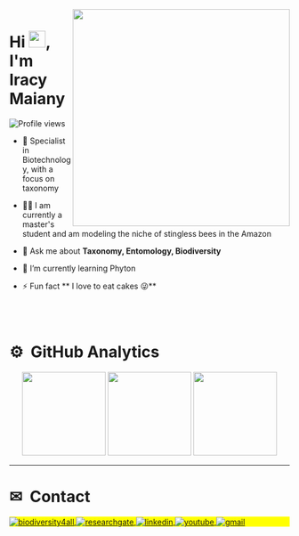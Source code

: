 <img align="right" height="390em" src="https://raw.githubusercontent.com/gist/IracyMaia/c109bf45cc0ea761c4b0a91049c25bdd/raw/0441662321a41ad737d677c2bf0cad1ed124bb21/githubcardprofile.svg"/>
<h1 align="left">Hi <img src="https://static.wixstatic.com/media/e869bd_c56a3a18c48d45f69a86ec6e39d003ce~mv2.gif" height="30px">, I'm Iracy Maiany</h1>
<p align="left"> <img src="https://komarev.com/ghpvc/?username=iracymaia&color=yellow" alt="Profile views" /> </p>

- 🔎 Specialist in Biotechnology, with a focus on taxonomy

- 👨‍💻 I am currently a master's student and am modeling the niche of stingless bees in the Amazon

- 💬 Ask me about **Taxonomy, Entomology, Biodiversity**

- 🌱 I’m currently learning Phyton

- ⚡ Fun fact ** I love to eat cakes 😜**

<br><br>
</div>

# ⚙️ &nbsp;GitHub Analytics

<div align="center">
  <img height="150em" src="https://github-readme-stats.vercel.app/api?username=IracyMaia&show_icons=true&theme=vision-friendly-dark&include_all_commits=true&count_private=true"/>
  <img height="150em" src="https://github-readme-streak-stats.herokuapp.com/?user=IracyMaia&theme=vision-friendly-dark&hide_border=false"/>
  <img height="150em" src="https://github-readme-stats.vercel.app/api/top-langs/?username=IracyMaia&layout=compact&langs_count=7&theme=vision-friendly-dark"/>


</div>

---

<!-- Proudly created with GPRM ( https://gprm.itsvg.in ) -->

# ✉ &nbsp;Contact
</a>
<p align="left" style="background:yellow">
<a href="https://www.biodiversity4all.org/people/iracymaiany" target="_blank">
  <img align="center" src="https://img.shields.io/badge/-Biodiversity4all-05122A?style=flat&logo=biodiversity4all" alt="biodiversity4all"/>
</a>
<a href="https://www.researchgate.net/profile/Iracy-Maiany" target="_blank">
  <img align="center" src="https://img.shields.io/badge/-Researchgate-05122A?style=flat&logo=researchgate" alt="researchgate"/>  
</a>
<a href="https://linkedin.com/in/iracymaiany" target="_blank">
  <img align="center" src="https://img.shields.io/badge/-Linkedin-05122A?style=flat&logo=linkedin" alt="linkedin"/>
</a>
<a href="https://www.youtube.com/channel/UC4kDa-gwanybQ8NoJJrUVeA" target="_blank">
 <img align="center" src="https://img.shields.io/badge/-Youtube-05122A?style=flat&logo=youtube" alt="youtube"/>
</a>
<a align="left" style="background:yellow">
<a href="mailto:iracymaiany@hotmail.com" target="_blank">
  <img align="center" src="https://img.shields.io/badge/-Email-05122A?style=flat&logo=gmail" alt="gmail"/>
</p>

<!--



